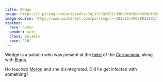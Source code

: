 ```yaml
---
title: Wedge
image: https://i.pinimg.com/originals/60/17/d9/6017d9ba0f02db4459d8f42c457321bc.jpg
image-source: https://www.pinterest.com/pin/imgur--283515739028821181/
statbox:
  race: human
  gender: male
  class: paladin
  case: "10"
---
```


Wedge is a paladin who was present at the
[heist](../events/case-10) of the [Cornucopia](../relics/cornucopia),
along with [Biggs](biggs).

He touched [Meroe](meroe) and she disintegrated.
Did he get infected with something?
